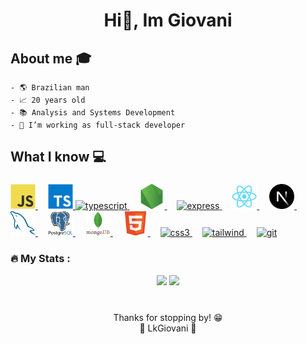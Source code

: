<h1 align="center">Hi👋, Im Giovani</h1>

###

## About me :mortar_board:
	- 🌎 Brazilian man
	- 📈 20 years old
	- 📚 Analysis and Systems Development
	- 🔭 I’m working as full-stack developer

###

## What I know :computer:

###
<p  align="left">
  <a  href="https://developer.mozilla.org/en-US/docs/Web/JavaScript"  target="_blank"  rel="noreferrer">  
    <img  src="https://raw.githubusercontent.com/devicons/devicon/master/icons/javascript/javascript-original.svg"  alt="javascript"  width="40"  height="40"/>  
  </a>  
  <img width="12" /> 
  <a  href="https://www.typescriptlang.org/"  target="_blank"  rel="noreferrer"> 
    <img  src="https://raw.githubusercontent.com/devicons/devicon/master/icons/typescript/typescript-original.svg"  alt="typescript"  width="40"  height="40"/> 
  </a>

 <a  href="https://go.dev/"  target="_blank"  rel="noreferrer"> 
    <img src="https://cdn.jsdelivr.net/gh/devicons/devicon@latest/icons/go/go-original-wordmark.svg" alt="typescript"  width="40"  height="40"/> 
  </a>
  <img width="12" />
  <a  href="https://nodejs.org"  target="_blank"  rel="noreferrer">  
    <img  src="https://raw.githubusercontent.com/devicons/devicon/master/icons/nodejs/nodejs-original.svg"  alt="nodejs"  width="40"  height="40"/>  
  </a>
  <img width="12" />  
  <a  href="https://expressjs.com"  target="_blank"  rel="noreferrer">  
    <img  src="https://cdn.jsdelivr.net/gh/devicons/devicon/icons/express/express-original.svg"  alt="express"  width="40"  height="40"/>  
  </a>
  <img width="12" />
  <a  href="https://reactjs.org/"  target="_blank"  rel="noreferrer">  
    <img  src="https://raw.githubusercontent.com/devicons/devicon/master/icons/react/react-original.svg"  alt="react"  width="40"  height="40"/>  
  </a>
   <img width="12" />
  <a  href="https://nextjs.org/"  target="_blank"  rel="noreferrer">  
    <img  src="https://raw.githubusercontent.com/devicons/devicon/master/icons/nextjs/nextjs-original.svg"  alt="nextjs"  width="40"  height="40"/>  
  </a>
  <img width="12" />  
  <a  href="https://www.mysql.com/"  target="_blank"  rel="noreferrer"> 
    <img src="https://raw.githubusercontent.com/devicons/devicon/master/icons/mysql/mysql-original.svg"  alt="mysql"  width="40"  height="40"/> 
  </a>
  <img width="12" /> 
  <a  href="https://www.postgresql.org"  target="_blank"  rel="noreferrer">  
    <img  src="https://raw.githubusercontent.com/devicons/devicon/master/icons/postgresql/postgresql-original-wordmark.svg"  alt="postgresql"  width="40"  height="40"/>  
  </a>
   <img width="12" />
  <a  href="https://www.mongodb.com/"  target="_blank"  rel="noreferrer"> 
    <img  src="https://raw.githubusercontent.com/devicons/devicon/master/icons/mongodb/mongodb-original-wordmark.svg"  alt="mongodb"  width="40"  height="40"/> 
  </a>
  <img width="12" />
  <a  href="https://www.w3.org/html/"  target="_blank"  rel="noreferrer">  
    <img  src="https://raw.githubusercontent.com/devicons/devicon/master/icons/html5/html5-original.svg"  alt="html5"  width="40"  height="40"/>
  </a>
  <img width="12" />
  <a  href="https://www.w3.org/html/"  target="_blank"  rel="noreferrer">
    <img src="https://cdn.jsdelivr.net/gh/devicons/devicon/icons/css3/css3-original.svg" alt="css3"  width="40"  height="40"  />
  </a>
  <img width="12" />    
  <a  href="https://tailwindcss.com/"  target="_blank"  rel="noreferrer">  
    <img  src="https://www.vectorlogo.zone/logos/tailwindcss/tailwindcss-icon.svg"  alt="tailwind"  width="40"  height="40"/> 
  </a>
  <img width="12" />    
  <a  href="https://git-scm.com/"  target="_blank"  rel="noreferrer">  
    <img  src="https://www.vectorlogo.zone/logos/git-scm/git-scm-icon.svg"  alt="git"  width="40"  height="40"/>  
  </a>
</p>

###

<div>
    <h3 align="left">🔥   My Stats :</h3>
    <div align="center">
       <img height="180em" src="https://github-readme-stats.vercel.app/api?username=lkgiovani&show_icons=true&theme=dracula" />
       <img height="180em" src="https://github-readme-stats.vercel.app/api/top-langs/?username=lkgiovani&layout=compact&langs_count=16&theme=dracula" />
    </div>	
</div>

###

<div align = "center">
	<br>
	Thanks for stopping by! 😁
	<br>
	🚀 LkGiovani 🚀
</div>
